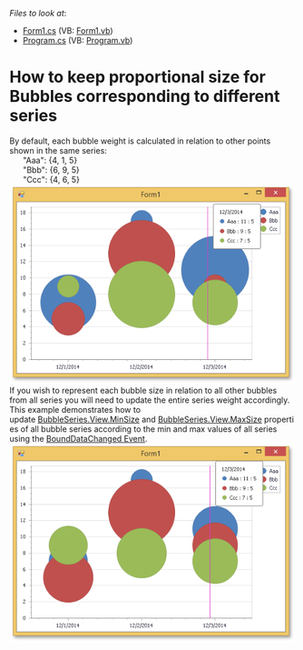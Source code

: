 <!-- default file list -->
*Files to look at*:

* [Form1.cs](./CS/WindowsApplication12/Form1.cs) (VB: [Form1.vb](./VB/WindowsApplication12/Form1.vb))
* [Program.cs](./CS/WindowsApplication12/Program.cs) (VB: [Program.vb](./VB/WindowsApplication12/Program.vb))
<!-- default file list end -->
# How to keep proportional size for Bubbles corresponding to different series


<p>By default, each bubble weight is calculated in relation to other points shown in the same series:<br />      "Aaa": {4, 1, 5}<br />      "Bbb": {6, 9, 5}<br />      "Ccc": {4, 6, 5}<br /><img src="https://raw.githubusercontent.com/DevExpress-Examples/how-to-keep-proportional-size-for-bubbles-corresponding-to-different-series-t180335/14.1.8+/media/8ee21674-792a-11e4-80ba-00155d624807.png"><br /> If you wish to represent each bubble size in relation to all other bubbles from all series you will need to update the entire series weight accordingly. This example demonstrates how to update <a href="https://documentation.devexpress.com/#CoreLibraries/DevExpressXtraChartsBubbleSeriesView_MinSizetopic">BubbleSeries.View.MinSize</a> and <a href="https://documentation.devexpress.com/#CoreLibraries/DevExpressXtraChartsBubbleSeriesView_MaxSizetopic">BubbleSeries.View.MaxSize</a> properties of all bubble series according to the min and max values of all series using the <a href="https://documentation.devexpress.com/#WindowsForms/DevExpressXtraChartsChartControl_BoundDataChangedtopic">BoundDataChanged Event</a>.<br /><img src="https://raw.githubusercontent.com/DevExpress-Examples/how-to-keep-proportional-size-for-bubbles-corresponding-to-different-series-t180335/14.1.8+/media/996c65a8-792a-11e4-80ba-00155d624807.png"><br /><br /></p>

<br/>


